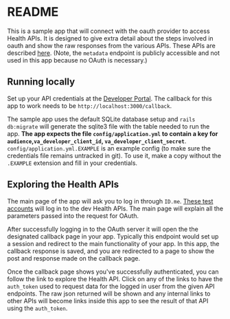 # README

This is a sample app that will connect with the oauth provider to access Health APIs.  It is designed to give extra detail about the steps involved in oauth and show the raw responses from the various APIs.  These APIs are described [here](https://developer.va.gov/explore/health/docs/argonaut).  (Note, the `metadata` endpoint is publicly accessible and not used in this app because no OAuth is necessary.)

## Running locally

Set up your API credentials at the [Developer Portal](https://developer.va.gov/apply).  The callback for this app to work needs to be `http://localhost:3000/callback`.

The sample app uses the default SQLite database setup and `rails db:migrate` will generate the sqlite3 file with the table needed to run the app.  **The app expects the file `config/application.yml` to contain a key for `audience`,`va_developer_client_id`, `va_developer_client_secret`**.  `config/application.yml.EXAMPLE` is an example config (to make sure the credentials file remains untracked in git).  To use it, make a copy without the `.EXAMPLE` extension and fill in your credentials.

## Exploring the Health APIs

The main page of the app will ask you to log in through `ID.me`.  [These test accounts](https://github.com/department-of-veterans-affairs/vets-api-clients/blob/master/test_accounts.md#health-api-accounts) will log in to the dev Health APIs.  The main page will explain all the parameters passed into the request for OAuth.

After successfully logging in to the OAuth server it will open the the designated callback page in your app.  Typically this endpoint would set up a session and redirect to the main functionality of your app.  In this app, the callback response is saved, and you are redirected to a page to show the post and response made on the callback page.

Once the callback page shows you've successfully authenticated, you can follow the link to explore the Health API.  Click on any of the links to have the `auth_token` used to request data for the logged in user from the given API endpoints.  The raw json returned will be shown and any internal links to other APIs will become links inside this app to see the result of that API using the `auth_token`.